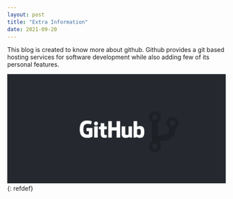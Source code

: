 ```yaml
---
layout: post
title: "Extra Information"
date: 2021-09-20
---
```

This blog is created to know more about github. 
Github provides a git based hosting services for software development while also adding few of its personal features.

![image tooltip here](/Images/githubs.png){: refdef}
